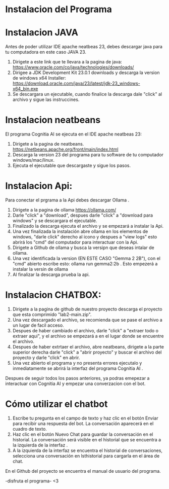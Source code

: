 # Instalacion del Programa 

# Instalacion JAVA
Antes de poder utilizar IDE apache neatbeas 23, debes descargar java para tu computadora en este caso JAVA 23.
1. Dirigete a este link que te llevara a la pagina de java: https://www.oracle.com/co/java/technologies/downloads/
2. Dirigee a JDK Development Kit 23.0.1 downloads y descarga la version de windows x64 Installer: https://download.oracle.com/java/23/latest/jdk-23_windows-x64_bin.exe
3. Se descargara un ejecutable, cuando finalice la descarga dale "click" al archivo y sigue las instruccines.

# Instalacion neatbeans
El programa  Cognitia AI se ejecuta en el IDE apache neatbeas 23:
1. Dirigete a la pagina de neatbeans.
   https://netbeans.apache.org/front/main/index.html
3. Descarga la version 23 del programa para tu software de tu computador windows/mac/linux.
4. Ejecuta el ejecutable que descargaste y sigue los pasos.

# Instalacion Api:
Para conectar el prgrama a la Api debes descargar Ollama .
1. Dirigete a la pagina de ollama https://ollama.com/
2. Darle "click" a "download", despues darle "click" a "download para windows" y se descargara el ejecutable.
3. Finalizado la descarga ejecuta el archivo y se empezará a instalar la Api.
4. Una vez finalizada la instalación abre ollama en los elementos de windows, "darle click" derecho al icono y despues a "view logs" esto abrirá los "cmd" del computador para interactuar con la Api.
5. Dirigete a Github de ollama y busca la versipn que deseas intalar de ollama.
6. Una vez identificada la version (EN ESTE CASO "Gemma 2	2B"), con el "cmd" abierto escribe esto:  ollama run gemma2:2b . Esto empezerá a instalar la versin de ollama
7. Al finalizar la descarga prueba la api.

# Instalacion CHATBOX:
1. Dirigete a la pagina de github de nuestro proyecto descarga el proyecto que esta comprimido "lab2-main.zip".
2. Una vez descargado el archivo, se recomienda que se pase el archivo a un lugar de facil acceso.
3. Despues de haber cambiado el archivo, darle "click" a "extraer todo o extraer aqui", y el archivo se empezará a en el lugar donde se encuentre el archivo.
4. Despues de haber extrtaer el archivo, abre neatbeans, dirigete a la parte superior derecha darle "click" a "abrir proyecto" y buscar el archivo del proyecto y darle "click" en abrir.
5. Una vez abierto el programa y no presenta errores ejecutalo y inmediatamente se abrirá la interfaz del programa Cognitia AI .

Despues de seguir todos los pasos anteriores, ya podras emepezar a interactuar con Cognitia AI y empezar una converzacion con el bot.

# Cómo utilizar el chatbot
1. Escribe tu pregunta en el campo de texto y haz clic en el botón Enviar para recibir una respuesta del bot. La conversación aparecerá en el cuadro de texto.
2. Haz clic en el botón Nuevo Chat para guardar la conversación en el historial. La conversación será visible en el historial que se encuentra a la izquierda de la interfaz .
3. A la izquierda de la interfaz se encuentra el historial de conversaciones, selecciona una conversación en lsthistorial para cargarla en el área de chat.

En el Github del proyecto se encuentra el manual de usuario del programa.

-disfruta el programa-
<3

